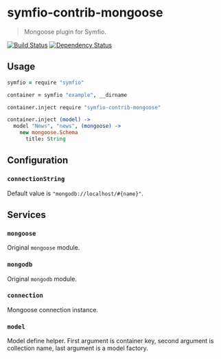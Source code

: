 # symfio-contrib-mongoose

> Mongoose plugin for Symfio.

[![Build Status](https://travis-ci.org/symfio/symfio-contrib-mongoose.png?branch=master)](https://travis-ci.org/symfio/symfio-contrib-mongoose) [![Dependency Status](https://gemnasium.com/symfio/symfio-contrib-mongoose.png)](https://gemnasium.com/symfio/symfio-contrib-mongoose)

## Usage

```coffee
symfio = require "symfio"

container = symfio "example", __dirname

container.inject require "symfio-contrib-mongoose"

container.inject (model) ->
  model "News", "news", (mongoose) ->
    new mongoose.Schema
      title: String
```

## Configuration

### `connectionString`

Default value is `"mongodb://localhost/#{name}"`.

## Services

### `mongoose`

Original `mongoose` module.

### `mongodb`

Original `mongodb` module.

### `connection`

Mongoose connection instance.

### `model`

Model define helper. First argument is container key, second argument is
collection name, last argument is a model factory.
